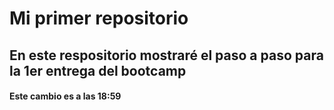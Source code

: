 # Mi primer repositorio

## En este respositorio mostraré el paso a paso para la 1er entrega del bootcamp

#### Este cambio es a las 18:59
